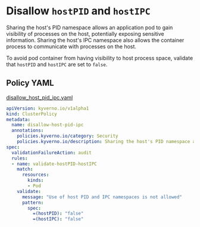 # Disallow `hostPID` and `hostIPC`

Sharing the host's PID namespace allows an application pod to gain visibility of processes on the host, potentially exposing sensitive information. Sharing the host's IPC namespace also allows the container process to communicate with processes on the host. 

To avoid pod container from having visibility to host process space, validate that `hostPID` and `hostIPC` are set to `false`.

## Policy YAML 

[disallow_host_pid_ipc.yaml](best_practices/disallow_host_pid_ipc.yaml)

````yaml
apiVersion: kyverno.io/v1alpha1
kind: ClusterPolicy
metadata:
  name: disallow-host-pid-ipc
  annotations:
    policies.kyverno.io/category: Security
    policies.kyverno.io/description: Sharing the host's PID namespace allows visibility of process on the host, potentially exposing process information. Sharing the host's IPC namespace allows the container process to communicate with processes on the host. To avoid pod container from having visibility to host process space, validate that 'hostPID' and 'hostIPC' are set to 'false'.
spec:
  validationFailureAction: audit
  rules:
  - name: validate-hostPID-hostIPC
    match:
      resources:
        kinds:
        - Pod
    validate:
      message: "Use of host PID and IPC namespaces is not allowed"
      pattern:
        spec:
          =(hostPID): "false"
          =(hostIPC): "false"
````
